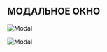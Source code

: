 ## МОДАЛЬНОЕ ОКНО

![Modal](https://github.com/Yana16/Modal/assets/16081126/e48bb069-4550-49b6-b122-fb030afb2a36)


![Modal ](https://github.com/Yana16/Modal/assets/16081126/c2c54c28-27c0-4cc7-be4b-1ae793a04e82)
